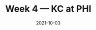 ---
layout: game
title: Week 4 — KC at PHI
season: 2021
game_id: 2021_04_KC_PHI
week: 4
date: 2021-10-03
home_team: PHI
away_team: KC
final_home: 30
final_away: 42
pbp_url: /assets/data/pbp/2021/2021_04_KC_PHI.csv.gz
---